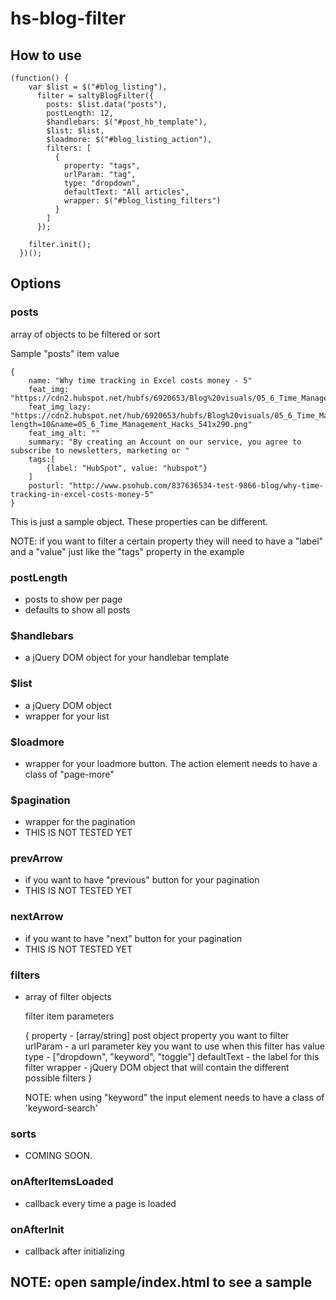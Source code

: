 # hs-blog-filter

## How to use

    (function() {
        var $list = $("#blog_listing"),
          filter = saltyBlogFilter({
            posts: $list.data("posts"),
            postLength: 12,
            $handlebars: $("#post_hb_template"),
            $list: $list,
            $loadmore: $("#blog_listing_action"),
            filters: [
              {
                property: "tags",
                urlParam: "tag",
                type: "dropdown",
                defaultText: "All articles",
                wrapper: $("#blog_listing_filters")
              }
            ]
          });

        filter.init();
      })();

## Options

### posts

array of objects to be filtered or sort

Sample "posts" item value

    {
        name: "Why time tracking in Excel costs money - 5"
        feat_img: "https://cdn2.hubspot.net/hubfs/6920653/Blog%20visuals/05_6_Time_Management_Hacks_541x290.png"
        feat_img_lazy: "https://cdn2.hubspot.net/hub/6920653/hubfs/Blog%20visuals/05_6_Time_Management_Hacks_541x290.png?length=10&name=05_6_Time_Management_Hacks_541x290.png"
        feat_img_alt: ""
        summary: "By creating an Account on our service, you agree to subscribe to newsletters, marketing or "
        tags:[
            {label: "HubSpot", value: "hubspot"}
        ]
        posturl: "http://www.psohub.com/837636534-test-9866-blog/why-time-tracking-in-excel-costs-money-5"
    }

This is just a sample object. These properties can be different.

NOTE: if you want to filter a certain property they will need to have a "label" and a "value" just like the "tags" property in the example

### postLength

- posts to show per page
- defaults to show all posts

### \$handlebars

- a jQuery DOM object for your handlebar template

### \$list

- a jQuery DOM object
- wrapper for your list

### \$loadmore

- wrapper for your loadmore button. The action element needs to have a class of "page-more"

### \$pagination

- wrapper for the pagination
- THIS IS NOT TESTED YET

### prevArrow

- if you want to have "previous" button for your pagination
- THIS IS NOT TESTED YET

### nextArrow

- if you want to have "next" button for your pagination
- THIS IS NOT TESTED YET

### filters

- array of filter objects

  filter item parameters

  { property - [array/string] post object property you want to filter urlParam - a url parameter key you want to use when this filter has value type -
  ["dropdown", "keyword", "toggle"] defaultText - the label for this filter wrapper - jQuery DOM object that will contain the different possible
  filters }

  NOTE: when using "keyword" the input element needs to have a class of 'keyword-search'

### sorts

- COMING SOON.

### onAfterItemsLoaded

- callback every time a page is loaded

### onAfterInit

- callback after initializing


## NOTE: open sample/index.html to see a sample 

